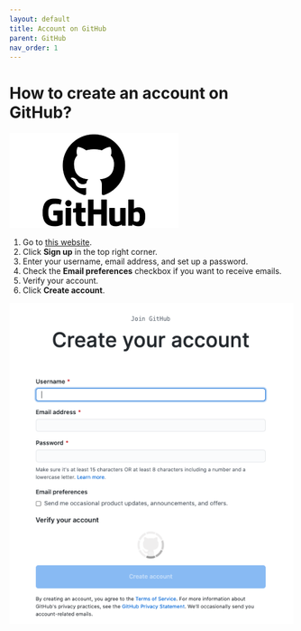 ```yaml
---
layout: default
title: Account on GitHub
parent: GitHub
nav_order: 1
---
```

 
# How to create an account on GitHub?  

![logo](/assets/images/github.png) 

1.	Go to [this website](https://github.com//).   
2.	Click **Sign up** in the top right corner.  
3.	Enter your username, email address, and set up a password.  
4.	Check the **Email preferences** checkbox if you want to receive emails.  
5.	Verify your account.  
6.	Click **Create account**.  

![createaccount](/assets/images/createaccount.png)
